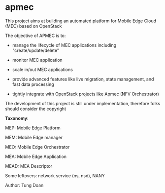 # apmec
This project aims at building an automated platform for Mobile Edge Cloud (MEC) based on OpenStack


The objective of APMEC is to:

- manage the lifecycle of MEC applications including "create/update/delete"

- monitor MEC application

- scale in/out MEC applications

- provide advanced features like live migration, state management, and fast data processing

- tightly integrate with OpenStack projects like Apmec (NFV Orchestrator)


The development of this project is still under implementation, therefore folks should consider the copyright



**Taxonomy**:


MEP: Mobile Edge Platform

MEM: Mobile Edge manager

MEO: Mobile Edge Orchestrator

MEA: Mobile Edge Application

MEAD: MEA Descriptor


Some leftovers: network service (ns, nsd), NANY


Author: Tung Doan